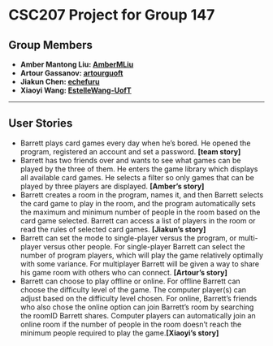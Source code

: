 # CSC207 Project for Group 147

## Group Members

- **Amber Mantong Liu: [AmberMLiu](https://github.com/AmberMLiu)**
- **Artour Gassanov: [artourguoft](https://github.com/artourguoft)**
- **Jiakun Chen: [echefuru](https://github.com/echefuru)**
- **Xiaoyi Wang: [EstelleWang-UofT](https://github.com/EstelleWang-UofT)**
* * *
## User Stories

- Barrett plays card games every day when he’s bored. He opened the program, registered an account and set a password. **[team story]**
- Barrett has two friends over and wants to see what games can be played by the three of them. He enters the game library which displays all available card games. He selects a filter so only games that can be played by three players are displayed. **[Amber’s story]**
- Barrett creates a room in the program, names it, and then Barrett selects the card game to play in the room, and the program automatically sets the maximum and minimum number of people in the room based on the card game selected. Barrett can access a list of players in the room or read the rules of selected card games. **[Jiakun’s story]**
- Barrett can set the mode to single-player versus the program, or multi-player versus other people. For single-player Barrett can select the number of program players, which will play the game relatively optimally with some variance. For multiplayer Barrett will be given a way to share his game room with others who can connect. **[Artour’s story]**
- Barrett can choose to play offline or online. For offline Barrett can choose the difficulty level of the game. The computer player(s) can adjust based on the difficulty level chosen. For online, Barrett’s friends who also chose the online option can join Barrett’s room by searching the roomID Barrett shares. Computer players can automatically join an online room if the number of people in the room doesn’t reach the minimum people required to play the game.**[Xiaoyi’s story]**
